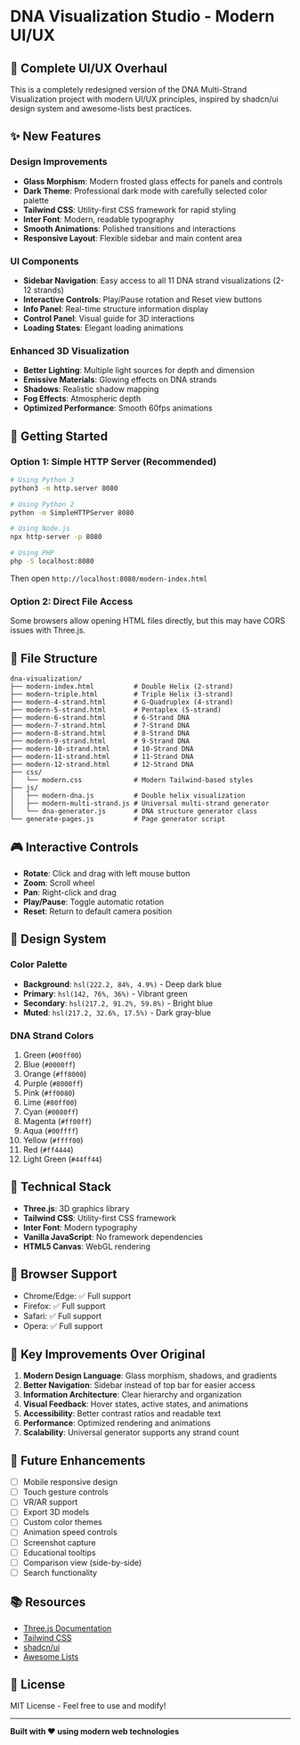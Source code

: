 # DNA Visualization Studio - Modern UI/UX

## 🎨 Complete UI/UX Overhaul

This is a completely redesigned version of the DNA Multi-Strand Visualization project with modern UI/UX principles, inspired by shadcn/ui design system and awesome-lists best practices.

## ✨ New Features

### Design Improvements
- **Glass Morphism**: Modern frosted glass effects for panels and controls
- **Dark Theme**: Professional dark mode with carefully selected color palette
- **Tailwind CSS**: Utility-first CSS framework for rapid styling
- **Inter Font**: Modern, readable typography
- **Smooth Animations**: Polished transitions and interactions
- **Responsive Layout**: Flexible sidebar and main content area

### UI Components
- **Sidebar Navigation**: Easy access to all 11 DNA strand visualizations (2-12 strands)
- **Interactive Controls**: Play/Pause rotation and Reset view buttons
- **Info Panel**: Real-time structure information display
- **Control Panel**: Visual guide for 3D interactions
- **Loading States**: Elegant loading animations

### Enhanced 3D Visualization
- **Better Lighting**: Multiple light sources for depth and dimension
- **Emissive Materials**: Glowing effects on DNA strands
- **Shadows**: Realistic shadow mapping
- **Fog Effects**: Atmospheric depth
- **Optimized Performance**: Smooth 60fps animations

## 🚀 Getting Started

### Option 1: Simple HTTP Server (Recommended)
```bash
# Using Python 3
python3 -m http.server 8080

# Using Python 2
python -m SimpleHTTPServer 8080

# Using Node.js
npx http-server -p 8080

# Using PHP
php -S localhost:8080
```

Then open `http://localhost:8080/modern-index.html`

### Option 2: Direct File Access
Some browsers allow opening HTML files directly, but this may have CORS issues with Three.js.

## 📁 File Structure

```
dna-visualization/
├── modern-index.html          # Double Helix (2-strand)
├── modern-triple.html         # Triple Helix (3-strand)
├── modern-4-strand.html       # G-Quadruplex (4-strand)
├── modern-5-strand.html       # Pentaplex (5-strand)
├── modern-6-strand.html       # 6-Strand DNA
├── modern-7-strand.html       # 7-Strand DNA
├── modern-8-strand.html       # 8-Strand DNA
├── modern-9-strand.html       # 9-Strand DNA
├── modern-10-strand.html      # 10-Strand DNA
├── modern-11-strand.html      # 11-Strand DNA
├── modern-12-strand.html      # 12-Strand DNA
├── css/
│   └── modern.css             # Modern Tailwind-based styles
├── js/
│   ├── modern-dna.js          # Double helix visualization
│   ├── modern-multi-strand.js # Universal multi-strand generator
│   └── dna-generator.js       # DNA structure generator class
└── generate-pages.js          # Page generator script
```

## 🎮 Interactive Controls

- **Rotate**: Click and drag with left mouse button
- **Zoom**: Scroll wheel
- **Pan**: Right-click and drag
- **Play/Pause**: Toggle automatic rotation
- **Reset**: Return to default camera position

## 🎨 Design System

### Color Palette
- **Background**: `hsl(222.2, 84%, 4.9%)` - Deep dark blue
- **Primary**: `hsl(142, 76%, 36%)` - Vibrant green
- **Secondary**: `hsl(217.2, 91.2%, 59.8%)` - Bright blue
- **Muted**: `hsl(217.2, 32.6%, 17.5%)` - Dark gray-blue

### DNA Strand Colors
1. Green (`#00ff00`)
2. Blue (`#0000ff`)
3. Orange (`#ff8000`)
4. Purple (`#8000ff`)
5. Pink (`#ff0080`)
6. Lime (`#80ff00`)
7. Cyan (`#0080ff`)
8. Magenta (`#ff00ff`)
9. Aqua (`#00ffff`)
10. Yellow (`#ffff00`)
11. Red (`#ff4444`)
12. Light Green (`#44ff44`)

## 🔧 Technical Stack

- **Three.js**: 3D graphics library
- **Tailwind CSS**: Utility-first CSS framework
- **Inter Font**: Modern typography
- **Vanilla JavaScript**: No framework dependencies
- **HTML5 Canvas**: WebGL rendering

## 📱 Browser Support

- Chrome/Edge: ✅ Full support
- Firefox: ✅ Full support
- Safari: ✅ Full support
- Opera: ✅ Full support

## 🎯 Key Improvements Over Original

1. **Modern Design Language**: Glass morphism, shadows, and gradients
2. **Better Navigation**: Sidebar instead of top bar for easier access
3. **Information Architecture**: Clear hierarchy and organization
4. **Visual Feedback**: Hover states, active states, and animations
5. **Accessibility**: Better contrast ratios and readable text
6. **Performance**: Optimized rendering and animations
7. **Scalability**: Universal generator supports any strand count

## 🚧 Future Enhancements

- [ ] Mobile responsive design
- [ ] Touch gesture controls
- [ ] VR/AR support
- [ ] Export 3D models
- [ ] Custom color themes
- [ ] Animation speed controls
- [ ] Screenshot capture
- [ ] Educational tooltips
- [ ] Comparison view (side-by-side)
- [ ] Search functionality

## 📚 Resources

- [Three.js Documentation](https://threejs.org/docs/)
- [Tailwind CSS](https://tailwindcss.com/)
- [shadcn/ui](https://ui.shadcn.com/)
- [Awesome Lists](https://github.com/sindresorhus/awesome)

## 📄 License

MIT License - Feel free to use and modify!

---

**Built with ❤️ using modern web technologies**
